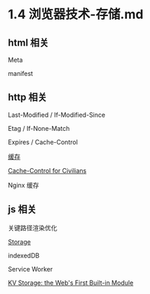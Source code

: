 # 1.4 浏览器技术-存储.md

## html 相关

Meta

manifest

## http 相关

Last-Modified / If-Modified-Since

Etag / If-None-Match

Expires / Cache-Control

[缓存](https://segmentfault.com/a/1190000018263418#articleHeader37)

[Cache-Control for Civilians](https://csswizardry.com/2019/03/cache-control-for-civilians/)

Nginx 缓存

## js 相关

关键路径渲染优化

[Storage](https://developer.mozilla.org/zh-CN/docs/Web/API/Window/localStorage)

indexedDB

Service Worker

[KV Storage: the Web's First Built-in Module](https://developers.google.com/web/updates/2019/03/kv-storage)
